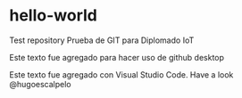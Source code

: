 # hello-world
Test repository
Prueba de GIT para Diplomado IoT

Este texto fue agregado para hacer uso de github desktop

Este texto fue agregado con Visual Studio Code.
Have a look @hugoescalpelo